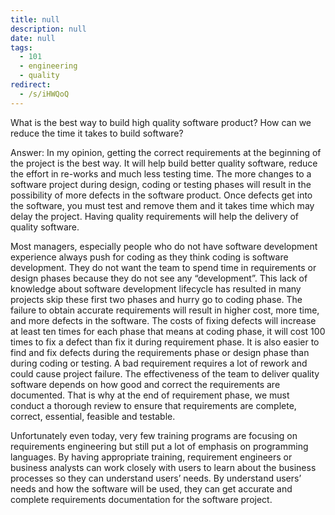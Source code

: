 ```yaml
---
title: null
description: null
date: null
tags:
  - 101
  - engineering
  - quality
redirect:
  - /s/iHWQoQ
---
```


What is the best way to build high quality software product? How can we reduce the time it takes to build software?

Answer: In my opinion, getting the correct requirements at the beginning of the project is the best way. It will help build better quality software, reduce the effort in re-works and much less testing time. The more changes to a software project during design, coding or testing phases will result in the possibility of more defects in the software product. Once defects get into the software, you must test and remove them and it takes time which may delay the project. Having quality requirements will help the delivery of quality software.

Most managers, especially people who do not have software development experience always push for coding as they think coding is software development. They do not want the team to spend time in requirements or design phases because they do not see any “development”. This lack of knowledge about software development lifecycle has resulted in many projects skip these first two phases and hurry go to coding phase. The failure to obtain accurate requirements will result in higher cost, more time, and more defects in the software. The costs of fixing defects will increase at least ten times for each phase that means at coding phase, it will cost 100 times to fix a defect than fix it during requirement phase. It is also easier to find and fix defects during the requirements phase or design phase than during coding or testing. A bad requirement requires a lot of rework and could cause project failure. The effectiveness of the team to deliver quality software depends on how good and correct the requirements are documented. That is why at the end of requirement phase, we must conduct a thorough review to ensure that requirements are complete, correct, essential, feasible and testable.

Unfortunately even today, very few training programs are focusing on requirements engineering but still put a lot of emphasis on programming languages. By having appropriate training, requirement engineers or business analysts can work closely with users to learn about the business processes so they can understand users’ needs. By understand users’ needs and how the software will be used, they can get accurate and complete requirements documentation for the software project.

